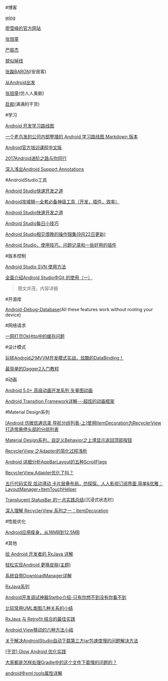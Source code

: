 #博客

[wing](http://androidwing.net/)

[廖雪峰的官方网站](http://www.liaoxuefeng.com/)

[张旭童](http://my.csdn.net/zxt0601)

[严振杰](http://my.csdn.net/yanzhenjie1003)

[貌似掉线](http://my.csdn.net/maosidiaoxian)

[张磊BARON](http://my.csdn.net/baron_leizhang)(安居客)

[从Android出发](http://www.cnblogs.com/woaixingxing/)

[张旭童](http://my.csdn.net/zxt0601)(仿人人美剧)

[启舰](http://blog.csdn.net/harvic880925?viewmode=contents)(满满的干货)

#学习

[Android 开发学习路线图](https://www.diycode.cc/topics/117)

[一个老鸟发的公司内部整理的 Android 学习路线图 Markdown 版本](https://www.diycode.cc/topics/122)

[Android官方培训课程中文版](http://hukai.me/android-training-course-in-chinese/index.html)

[2017Android进阶之路与你同行](http://www.jianshu.com/p/c0ec2a7fc26a)

[深入浅出Android Support Annotations](https://asce1885.gitbooks.io/android-rd-senior-advanced/content/shen_ru_qian_chu_android_support_annotations.html)

#AndroidStudio工具

[Android Studio快速开发之道](http://blog.csdn.net/yissan/article/details/53374437)

[Android攻城狮—全套必备神级工具（开发，插件，效率）](http://www.jianshu.com/p/0911efbf8009)

[Android Studio快速开发之道](http://blog.csdn.net/yissan/article/details/53374437)

[Android Studio每日小技巧](http://www.jianshu.com/p/a40fc225c337?utm_campaign=hugo&utm_medium=reader_share&utm_content=note&utm_source=qq)

[Android Studio相见恨晚的操作锦集(9月22日更新)](http://www.jianshu.com/p/bc8f6bfe12c6)

[Android Studio，使用技巧，问题记录和一些好用的插件](http://www.jianshu.com/p/e8d92dc3d806)

#版本控制

[Android Studio SVN 使用方法](http://blog.csdn.net/android_study_ok/article/details/51387677)

[ 全面介绍Android Studio中Git 的使用（一）](http://blog.csdn.net/gao_chun/article/details/49817229/)
> 图文并茂，内容详细

#开源库

[Android-Debug-Database](https://github.com/amitshekhariitbhu/Android-Debug-Database)(All these features work without rooting your device)

#网络请求

[一网打尽OkHttp中的缓存问题](http://blog.csdn.net/u012702547/article/details/53143322)

#设计模式

[玩转Android之MVVM开发模式实战，炫酷的DataBinding！](http://blog.csdn.net/u012702547/article/details/52077515)

[最简单的Dagger2入门教程](http://blog.csdn.net/lisdye2/article/details/51942511)

#动画 

[Android 5.0+ 高级动画开发系列 矢量图动画](http://blog.csdn.net/smartbetter/article/details/54708200)

[Android Transition Framework详解---超炫的动画框架](http://www.jianshu.com/p/e497123652b5#)

#Material Design系列

[[Android 仿微信通讯录 导航分组列表-上]使用ItemDecoration为RecyclerView打造带悬停头部的分组列表](http://blog.csdn.net/zxt0601/article/details/52355199)

[Material Design系列，自定义Behavior之上滑显示返回顶部按钮](http://blog.csdn.net/yanzhenjie1003/article/details/51941288)

[RecyclerView 之Adapter的简化过程浅析](http://www.jianshu.com/p/3e60147523e1)

[Android 详细分析AppBarLayout的五种ScrollFlags](http://www.jianshu.com/p/7caa5f4f49bd)

[RecyclerView.Adapter优化了吗？](http://www.jianshu.com/p/411ab861034f)

[五行代码实现 炫动滑动 卡片层叠布局，仿探探、人人影视订阅界面 简单&优雅：LayoutManager+ItemTouchHelper](http://www.jianshu.com/p/9ccbee36aa71)

[Translucent StatusBar 的一点实践总结](http://codpoe.me/2016/08/08/translucent-statusbar/)(沉浸式状态栏)

[深入理解 RecyclerView 系列之一：ItemDecoration](https://blog.piasy.com/2016/03/26/Insight-Android-RecyclerView-ItemDecoration/)

#性能优化

[Android应用瘦身，从18MB到12.5MB](http://blog.coderclock.com/2017/01/24/android/Android%E5%BA%94%E7%94%A8%E7%98%A6%E8%BA%AB%EF%BC%8C%E4%BB%8E18MB%E5%88%B012.5MB/)

#其他

[给 Android 开发者的 RxJava 详解](http://gank.io/post/560e15be2dca930e00da1083)

[轻松实现Android 更换皮肤(主题)](http://blog.csdn.net/yuanzeyao/article/details/42390431)

[系统自带DownloadManager详解](http://blog.csdn.net/u012209506/article/details/56012744
)

[RxJava系列](https://zhuanlan.zhihu.com/p/20687178)

[Android开发调试神器Stetho介绍-只有你想不到没有你看不到](http://www.jianshu.com/p/a7fdcb2641e8)

[比较常用UML类图几种关系的小结](http://www.jb51.net/article/73358.htm)

[RxJava 与 Retrofit 结合的最佳实践](http://gank.io/post/56e80c2c677659311bed9841)

[Android View移动的六种方法小结](http://www.jb51.net/article/76565.htm#comments)

[ 关于解决AndroidStudio自动下载第三方jar包速度慢的问题解决方法](http://blog.csdn.net/u012073643/article/details/66480579)

[[干货] Glow Android 优化实践](http://www.jianshu.com/p/a8b5278cdbcd)

[大家都是怎样处理Gradle中的这个文件下载慢的问题的？](https://www.zhihu.com/question/37810416/answer/153168766)

[android中xml tools属性详解](http://www.jcodecraeer.com/a/anzhuokaifa/androidkaifa/2015/0309/2567.html)